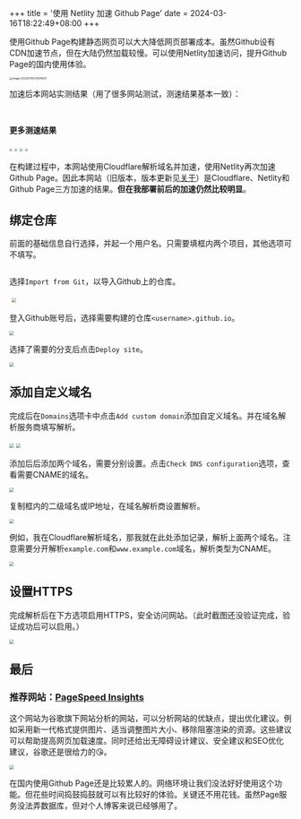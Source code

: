 +++
title = '使用 Netlity 加速 Github Page'
date = 2024-03-16T18:22:49+08:00
+++

使用Github Page构建静态网页可以大大降低网页部署成本。虽然Github设有CDN加速节点，但在大陆仍然加载较慢。可以使用Netlity加速访问，提升Github Page的国内使用体验。

<img src="https://cdn.jsdelivr.net/gh/daaihang/PicGo/202301310127745.png" alt="image-20230131012454959" style="zoom:33%;" />

加速后本网站实测结果（用了很多网站测试，测速结果基本一致）：

<img src="https://cdn.jsdelivr.net/gh/daaihang/PicGo/202301310130655.png" alt="" style="zoom: 33%;" />

<img src="https://cdn.jsdelivr.net/gh/daaihang/PicGo/202301310157035.png" alt="" style="zoom: 33%;" />

**更多测速结果**

<img src="https://cdn.jsdelivr.net/gh/daaihang/PicGo/202301310204970.png" style="zoom:33%;" />

<img src="https://cdn.jsdelivr.net/gh/daaihang/PicGo/202301310206217.png" style="zoom:33%;" />

<img src="https://cdn.jsdelivr.net/gh/daaihang/PicGo/202301310207495.png" style="zoom:33%;" />

<img src="https://cdn.jsdelivr.net/gh/daaihang/PicGo/202301310212887.png" style="zoom:33%;" />



在构建过程中，本网站使用Cloudflare解析域名并加速，使用Netlity再次加速Github Page。因此本网站（旧版本，版本更新见[关于](/about)）是Cloudflare、Netlity和Github Page三方加速的结果。**但在我部署前后的加速仍然比较明显**。

## 绑定仓库

前面的基础信息自行选择，并起一个用户名。只需要填框内两个项目，其他选项可不填写。

<img src="https://cdn.jsdelivr.net/gh/daaihang/PicGo/202301310238656.png" alt="" style="zoom:50%;" />

选择`Import from Git`，以导入Github上的仓库。

<img src="https://cdn.jsdelivr.net/gh/daaihang/PicGo/202301310240296.png" alt="" style="zoom:50%;" />

<img src="https://cdn.jsdelivr.net/gh/daaihang/PicGo/202301310242126.png" style="zoom:50%;" />

登入Github账号后，选择需要构建的仓库`<username>.github.io`。

<img src="https://cdn.jsdelivr.net/gh/daaihang/PicGo/202301310318721.png" style="zoom:50%;" />

选择了需要的分支后点击`Deploy site`。

<img src="https://cdn.jsdelivr.net/gh/daaihang/PicGo/202301310248008.png" style="zoom:50%;" />

## 添加自定义域名

完成后在`Domains`选项卡中点击`Add custom domain`添加自定义域名。并在域名解析服务商填写解析。

<img src="https://cdn.jsdelivr.net/gh/daaihang/PicGo/202301310251539.png" style="zoom:50%;" />

<img src="https://cdn.jsdelivr.net/gh/daaihang/PicGo/202301310252712.png" style="zoom:50%;" />

添加后后添加两个域名，需要分别设置。点击`Check DNS configuration`选项，查看需要CNAME的域名。

<img src="https://cdn.jsdelivr.net/gh/daaihang/PicGo/202301310255259.png" style="zoom:50%;" />

复制框内的二级域名或IP地址，在域名解析商设置解析。

<img src="https://cdn.jsdelivr.net/gh/daaihang/PicGo/202301310302886.png" style="zoom:50%;" />

例如，我在Cloudflare解析域名，那我就在此处添加记录，解析上面两个域名。注意需要分开解析`example.com`和`www.example.com`域名，解析类型为CNAME。

<img src="https://cdn.jsdelivr.net/gh/daaihang/PicGo/202301310307898.png" style="zoom:50%;" />

## 设置HTTPS

完成解析后在下方选项启用HTTPS，安全访问网站。（此时截图还没验证完成，验证成功后可以启用。）

<img src="https://cdn.jsdelivr.net/gh/daaihang/PicGo/202301310314163.png" style="zoom:50%;" />

## 最后

### 推荐网站：[PageSpeed Insights](https://pagespeed.web.dev/)

这个网站为谷歌旗下网站分析的网站，可以分析网站的优缺点，提出优化建议。例如采用新一代格式提供图片、适当调整图片大小、移除阻塞渲染的资源。这些建议可以帮助提高网页加载速度。同时还给出无障碍设计建议、安全建议和SEO优化建议，谷歌还是很给力的😘。

<img src="https://cdn.jsdelivr.net/gh/daaihang/PicGo/202301310324195.png" style="zoom:50%;" />

在国内使用Github Page还是比较累人的。网络环境让我们没法好好使用这个功能。但花些时间捣鼓捣鼓就可以有比较好的体验。关键还不用花钱。虽然Page服务没法弄数据库，但对个人博客来说已经够用了。
